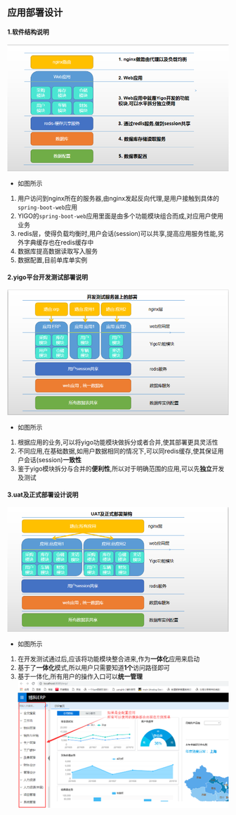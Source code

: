 ## 应用部署设计
#### 1.软件结构说明

![](./imgs/软件结构示意图.png)
- 如图所示
1.  用户访问到nginx所在的服务器,由nginx发起反向代理,是用户接触到具体的`spring-boot-web`应用
2.  YIGO的`spring-boot-web`应用里面是由多个功能模块组合而成,对应用户使用业务
3.  redis层，使得负载均衡时,用户会话(session)可以共享,提高应用服务性能,另外字典缓存也在redis缓存中
4.  数据库提高数据读取写入服务
5.  数据配置,目前单库单实例

#### 2.yigo平台开发测试部署说明
![](./imgs/开发测试部署示意图.png)
- 如图所示
1. 根据应用的业务,可以将yigo功能模块做拆分或者合并,使其部署更具灵活性
2. 不同应用,在基础数据,如用户数据相同的情况下,可以同redis缓存,使其保证用户会话(session)**一致性**
3. 鉴于yigo模块拆分与合并的**便利性**,所以对于明确范围的应用,可以先**独立**开发及测试

#### 3.uat及正式部署设计说明
![](./imgs/uat及正式部署示意图.png)
- 如图所示
1. 在开发测试通过后,应该将功能模块整合进来,作为**一体化**应用来启动
2. 基于了**一体化**模式,所以用户只需要知道**1个**访问路径即可
3. 基于一体化,所有用户的操作入口可以**统一管理**
   ![](./imgs/菜单设计1.png)